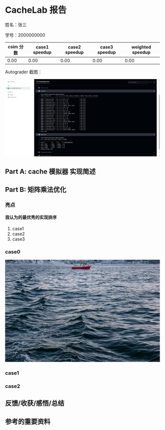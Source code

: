 # CacheLab 报告

姓名：张三

学号：2000000000

| csim 分数 | case1 speedup | case2 speedup | case3 speedup | weighted speedup |
| --------- | ------------- | ------------- | ------------- | ----------------- |
| 0.00         | 0.00             | 0.00             | 0.00             | 0.00                 |

<!-- 保留两位小数，四舍五入 -->

Autograder 截图：

![](./imgs/autograder.png)

<!-- 请同时将 Github Action 中的 csim test 和 gemm test 展开，截图 -->

<!-- 如果 Github Action 不可用，本地的两个 test 的运行截图也可以-->

## Part A: cache 模拟器 实现简述

<!-- 150 字以内简述 LRU 替换策略的 cache 的具体实现细节 -->

<!-- 如果你有模拟性能上的优化可以用额外的篇幅具体讲讲 -->

## Part B: 矩阵乘法优化

<!-- 下文请统一用 "行 * 列" 来表述矩阵形状 -->

<!-- 如果你想用 x, y 或者 i, j 变量来辅助你的表述，
请保证他们的对应关系是 x,y <=> i,j <=> 行,列，不然助教会晕，你们的分数也可能跟着晕，
我指你想说某个单独的矩阵中的 x 行 y 列的时候，不要说 y 行 x 列，
当然有三个矩阵的时候就没这回事了
 -->

### 亮点

<!-- 用最精简且可以被理解的关键词 + 简短的句子，分点描述你所有使用到的优化技巧，如果他们的重要性不同，请按顺序讲 -->

<!-- 比如：1. 分块：xxxx -->

#### 我认为的最优秀的实现排序

<!-- 请排序这三个 case，把你认为的最优秀的实现排在前面 -->

1. case1
2. case2
3. case3

### case0

<!-- 1. 展示你的 cache miss 和 register miss -->

<!-- 2. 分析你的算法的理论 miss，如果和实际不完全相符，误差可能来自于哪里
（通常你的分析不用完全准确，不影响后续你展示算法，或者不同算法性能的大小关系即可） -->

<!-- 3. 你是怎么想到你的方法的，2 和 3 点可以调换顺序或者合并。或者说你的方法有哪些巧妙的设计。 -->

<!-- 4. 我们预计准确分析理论 miss，甚至是大致分析都可能是相当费力的，
此时我们更偏向你挑选一个你最想分享的 case 认真分析，其他 case 可以草率一点。
但这不代表我们只看一个 miss 分析，而是在你精力有限时请把最精华的写出来。
不要费了功夫写了三个分析但每个都浅尝辄止。
大致上我们偏向于看到：
三个都精细分析 > 精细分析一个，潦草分析两个 > 只精细分析一个 > 潦草分析三个
 -->

<!-- 5. 分析 naive 算法的 cache miss 原因，视总篇幅也可以不讲 -->

<!-- 不要贴大段的代码，如果需要贴代码，请一小节一小节，并配合文字解释 -->

<!-- 你可以贴伪代码，或者用注释替代不重要的部分，尽量让报告精简 -->

<!-- 虽然我们分成了 3 节分别对应每个 case，但你不用每次都重复描述共通的思路，你可以修改报告的形式 -->

<!-- 原则上，简单的方法一个 case 所需描述的字数不应超过 500 字，复杂的不应超过 1000 字 -->

<!-- 如果你没有什么优化思路，这一节也可以就讲 naive 算法的 cache miss 的分析 -->

<!-- 如果你的优化思路特别多，请先分点简述一下，如果超出了我们的字数限制，请把最重要的部分在规定字数内先解释清楚，再用”明显的分割线“隔开，再接着写次重要的优化 -->

<!-- 尽量给出你每个优化，或者是渐进的优化中每一步对性能的提升分别是多少 -->

![可以插入图片来描述](./imgs/example.jpg)

<!-- 如果你有除了脚本算出来的 cache miss 和 register miss 的数据展示，比如你跑了个参数的网格搜索，
请保证这些数据是可复现的，给出复现的代码，和复现代码的执行方法文档。这些应该包含在提交仓库中
-->

### case1

### case2

## 反馈/收获/感悟/总结

<!-- 这一节，你可以简单描述你在这个 lab 上花费的时间/你认为的难度/你认为不合理的地方/你认为有趣的地方 -->

<!-- 或者是收获/感悟/总结 -->

<!-- 200 字以内，可以不写 -->

## 参考的重要资料

<!-- 有哪些文章/论文/PPT/课本对你的实现有重要启发或者帮助，或者是你直接引用了某个方法 -->

<!-- 请附上文章标题和可访问的网页路径 -->

<!-- 不列出参考了的参考资料会被扣分 -->
